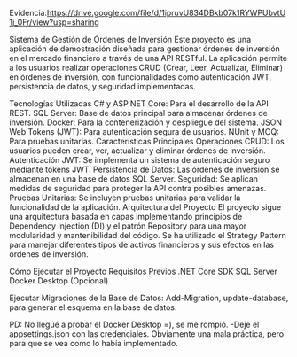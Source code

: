 Evidencia:https://drive.google.com/file/d/1ipruvU834DBkb07k1RYWPUbvtU1j_0Fr/view?usp=sharing

Sistema de Gestión de Órdenes de Inversión
Este proyecto es una aplicación de demostración diseñada para gestionar órdenes de inversión en el mercado financiero a través de una API RESTful. La aplicación permite a los usuarios realizar operaciones CRUD (Crear, Leer, Actualizar, Eliminar) en órdenes de inversión, con funcionalidades como autenticación JWT, persistencia de datos, y seguridad implementadas.

Tecnologías Utilizadas
C# y ASP.NET Core: Para el desarrollo de la API REST.
SQL Server: Base de datos principal para almacenar órdenes de inversión.
Docker: Para la contenerización y despliegue del sistema.
JSON Web Tokens (JWT): Para autenticación segura de usuarios.
NUnit y MOQ: Para pruebas unitarias.
Características Principales
Operaciones CRUD: Los usuarios pueden crear, ver, actualizar y eliminar órdenes de inversión.
Autenticación JWT: Se implementa un sistema de autenticación seguro mediante tokens JWT.
Persistencia de Datos: Las órdenes de inversión se almacenan en una base de datos SQL Server.
Seguridad: Se aplican medidas de seguridad para proteger la API contra posibles amenazas.
Pruebas Unitarias: Se incluyen pruebas unitarias para validar la funcionalidad de la aplicación.
Arquitectura del Proyecto
El proyecto sigue una arquitectura basada en capas implementando principios de Dependency Injection (DI) y el patrón Repository para una mayor modularidad y mantenibilidad del código. Se ha utilizado el Strategy Pattern para manejar diferentes tipos de activos financieros y sus efectos en las órdenes de inversión.

Cómo Ejecutar el Proyecto
Requisitos Previos
.NET Core SDK
SQL Server
Docker Desktop (Opcional)

Ejecutar Migraciones de la Base de Datos:
Add-Migration, update-database, para generar el esquema en la base de datos.

PD: No llegué a probar el Docker Desktop =), se me rompió.
-Deje el appsettings.json con las credenciales. Obviamente una mala práctica, pero para que se vea como lo había implementado.
